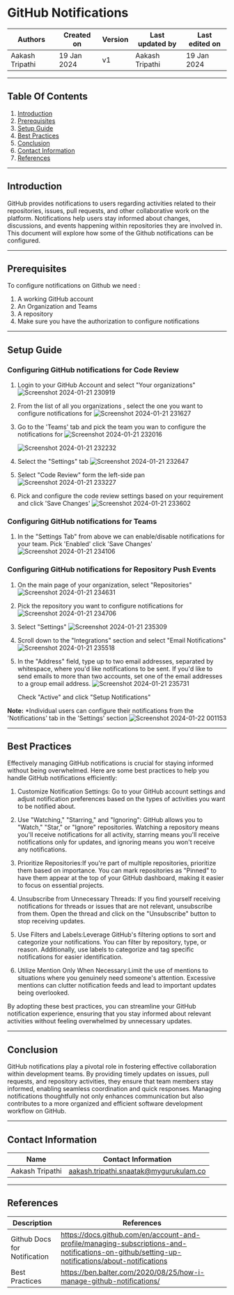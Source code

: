 

# GitHub Notifications

|   Authors        |  Created on   |  Version   | Last updated by | Last edited on |
| -----------------| --------------| -----------|---------------- | -------------- |
| Aakash Tripathi | 19 Jan 2024   |     v1     | Aakash Tripathi | 19 Jan 2024    |
***
## Table Of Contents 
1. [Introduction](https://github.com/avengers-p7/Documentation/blob/main/VCS/Design/VCS%20Notifications%20GitHub.md#introduction)
2. [Prerequisites](https://github.com/avengers-p7/Documentation/blob/main/VCS/Design/VCS%20Notifications%20GitHub.md#introduction)
3. [Setup Guide](https://github.com/avengers-p7/Documentation/blob/main/VCS/Design/VCS%20Notifications%20GitHub.md#introduction)
4. [Best Practices](##best-practices)
5. [Conclusion](##conclusion)
6. [Contact Information](##contact-information)
7. [References](##refrences)
***
## Introduction
GitHub provides notifications to users regarding activities related to their repositories, issues, pull requests, and other collaborative work on the platform. Notifications help users stay informed about changes, discussions, and events happening within repositories they are involved in. This document will explore how some of the Github notifications can be configured.
***
## Prerequisites 
To configure notifications on Github we need : 
1. A working GitHub account
2. An Organization and Teams
3. A repository
4. Make sure you have the authorization to configure notifications
***
## Setup Guide
### **Configuring GitHub notifications for Code Review**
1. Login to your GitHub Account and select "Your organizations"
   ![Screenshot 2024-01-21 230919](https://github.com/avengers-p7/Documentation/assets/156056344/fb58920d-381c-4110-9169-e4be4802164a)

2. From the list of all you organizations , select the one you want to configure notifications for
   ![Screenshot 2024-01-21 231627](https://github.com/avengers-p7/Documentation/assets/156056344/31aede03-5b7e-427e-b31d-fec108c8e326)

3. Go to the 'Teams' tab and pick the team you wan to configure the notifications for
   ![Screenshot 2024-01-21 232016](https://github.com/avengers-p7/Documentation/assets/156056344/d6f65814-68fa-4609-a81f-f88dcdaabd1b)

   ![Screenshot 2024-01-21 232232](https://github.com/avengers-p7/Documentation/assets/156056344/e011010b-72e5-426e-a539-8de8716798b6)

4. Select the "Settings" tab
   ![Screenshot 2024-01-21 232647](https://github.com/avengers-p7/Documentation/assets/156056344/7c56678c-9fb7-4a71-8867-7da5a483cd49)

5. Select "Code Review" form the left-side pan
   ![Screenshot 2024-01-21 233227](https://github.com/avengers-p7/Documentation/assets/156056344/61028c4a-71bd-450d-9bf9-4bcf5365873c)

6. Pick and configure the code review settings based on your requirement and click 'Save Changes'
   ![Screenshot 2024-01-21 233602](https://github.com/avengers-p7/Documentation/assets/156056344/df1577cf-99a2-4133-8835-1e628cab8b7b)

### **Configuring GitHub notifications for Teams**
1. In the "Settings Tab" from above we can enable/disable notifications for your team. Pick 'Enabled' click 'Save Changes'
   ![Screenshot 2024-01-21 234106](https://github.com/avengers-p7/Documentation/assets/156056344/568e4019-8275-4e85-bf12-e791dc88f5ba)

### **Configuring GitHub notifications for Repository Push Events**
1. On the main page of your organization, select "Repositories"
   ![Screenshot 2024-01-21 234631](https://github.com/avengers-p7/Documentation/assets/156056344/f5676bff-7a32-4b8d-9053-b50f94d16c02)

2. Pick the  repository you want to configure notifications for
   ![Screenshot 2024-01-21 234706](https://github.com/avengers-p7/Documentation/assets/156056344/b366cd37-7ed1-4a7b-9148-9df9d8bfdc28)

3. Select "Settings"
   ![Screenshot 2024-01-21 235309](https://github.com/avengers-p7/Documentation/assets/156056344/39b26071-fd90-4d28-93e7-687e42c20fa9)

4. Scroll down to the "Integrations" section and select "Email Notifications"
    ![Screenshot 2024-01-21 235518](https://github.com/avengers-p7/Documentation/assets/156056344/dbcb5135-1532-4801-bb5c-4c7bdf61de2f)

5. In the "Address" field, type up to two email addresses, separated by whitespace, where you'd like notifications to be sent. If you'd like to send emails to more than two accounts, set one of the email addresses to a group email address.
   ![Screenshot 2024-01-21 235731](https://github.com/avengers-p7/Documentation/assets/156056344/814c77ec-c35a-40bc-b537-ac20f9f921e6)

   Check "Active" and click "Setup Notifications"

**Note:** *Individual users can configure their notifications from the 'Notifications' tab in the 'Settings' section 
          ![Screenshot 2024-01-22 001153](https://github.com/avengers-p7/Documentation/assets/156056344/c9937eaa-bb51-4aae-9341-d60d55d838bd)

***
## Best Practices 
Effectively managing GitHub notifications is crucial for staying informed without being overwhelmed. Here are some best practices to help you handle GitHub notifications efficiently:

1. Customize Notification Settings: Go to your GitHub account settings and adjust notification preferences based on the types of activities you want to be notified about.

2. Use "Watching," "Starring," and "Ignoring": GitHub allows you to "Watch," "Star," or "Ignore" repositories. Watching a repository means you'll receive notifications for all activity, starring means you'll receive notifications only for updates, and ignoring means you won't receive any notifications.

3. Prioritize Repositories:If you're part of multiple repositories, prioritize them based on importance. You can mark repositories as "Pinned" to have them appear at the top of your GitHub dashboard, making it easier to focus on essential projects.

4. Unsubscribe from Unnecessary Threads: If you find yourself receiving notifications for threads or issues that are not relevant, unsubscribe from them. Open the thread and click on the "Unsubscribe" button to stop receiving updates.

5. Use Filters and Labels:Leverage GitHub's filtering options to sort and categorize your notifications. You can filter by repository, type, or reason. Additionally, use labels to categorize and tag specific notifications for easier identification.

6. Utilize Mention Only When Necessary:Limit the use of mentions to situations where you genuinely need someone's attention. Excessive mentions can clutter notification feeds and lead to important updates being overlooked.

By adopting these best practices, you can streamline your GitHub notification experience, ensuring that you stay informed about relevant activities without feeling overwhelmed by unnecessary updates.
***
## Conclusion
GitHub notifications play a pivotal role in fostering effective collaboration within development teams. By providing timely updates on issues, pull requests, and repository activities, they ensure that team members stay informed, enabling seamless coordination and quick responses. Managing notifications thoughtfully not only enhances communication but also contributes to a more organized and efficient software development workflow on GitHub.

***
## Contact Information

| Name                 | Contact Information                                                                                     
|---------------------------------|------------------------------------------------------------|
| Aakash Tripathi                 |  aakash.tripathi.snaatak@mygurukulam.co
***
## References

|     Description                  | References  
| ---------------------------------| ------------------------------------------------------------------- |
| Github Docs for Notification | https://docs.github.com/en/account-and-profile/managing-subscriptions-and-notifications-on-github/setting-up-notifications/about-notifications |
| Best Practices | https://ben.balter.com/2020/08/25/how-i-manage-github-notifications/ |
